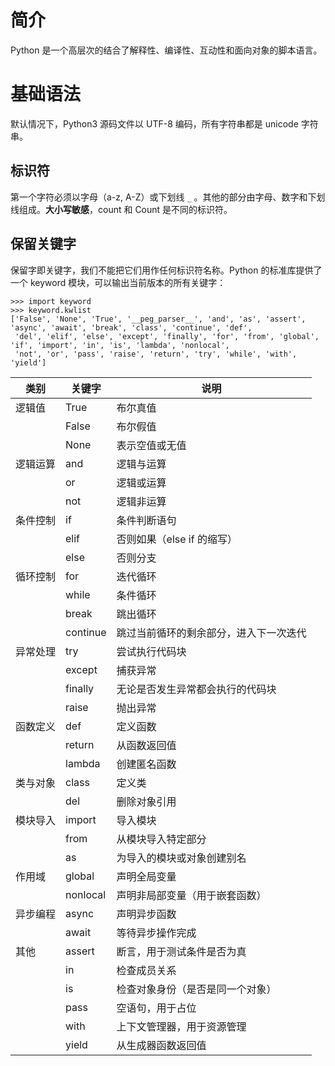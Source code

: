 # 简介
Python 是一个高层次的结合了解释性、编译性、互动性和面向对象的脚本语言。

# 基础语法
默认情况下，Python3 源码文件以 UTF-8 编码，所有字符串都是 unicode 字符串。
## 标识符
第一个字符必须以字母（a-z, A-Z）或下划线 `_` 。其他的部分由字母、数字和下划线组成。**大小写敏感**，count 和 Count 是不同的标识符。

## 保留关键字
保留字即关键字，我们不能把它们用作任何标识符名称。Python 的标准库提供了一个 keyword 模块，可以输出当前版本的所有关键字：
```
>>> import keyword
>>> keyword.kwlist
['False', 'None', 'True', '__peg_parser__', 'and', 'as', 'assert', 'async', 'await', 'break', 'class', 'continue', 'def',
 'del', 'elif', 'else', 'except', 'finally', 'for', 'from', 'global', 'if', 'import', 'in', 'is', 'lambda', 'nonlocal',
 'not', 'or', 'pass', 'raise', 'return', 'try', 'while', 'with', 'yield']
```

| 类别       | 关键字   | 说明                                      |
|------------|----------|-------------------------------------------|
| 逻辑值     | True     | 布尔真值                                  |
|            | False    | 布尔假值                                  |
|            | None     | 表示空值或无值                            |
| 逻辑运算    | and      | 逻辑与运算                                |
|            | or       | 逻辑或运算                                |
|            | not      | 逻辑非运算                                |
| 条件控制    | if       | 条件判断语句                              |
|            | elif     | 否则如果（else if 的缩写）                |
|            | else     | 否则分支                                  |
| 循环控制    | for      | 迭代循环                                  |
|            | while    | 条件循环                                  |
|            | break    | 跳出循环                                  |
|            | continue | 跳过当前循环的剩余部分，进入下一次迭代      |
| 异常处理    | try      | 尝试执行代码块                            |
|            | except   | 捕获异常                                  |
|            | finally  | 无论是否发生异常都会执行的代码块          |
|            | raise    | 抛出异常                                  |
| 函数定义    | def      | 定义函数                                  |
|            | return   | 从函数返回值                              |
|            | lambda   | 创建匿名函数                              |
| 类与对象    | class    | 定义类                                    |
|            | del      | 删除对象引用                              |
| 模块导入    | import   | 导入模块                                  |
|            | from     | 从模块导入特定部分                        |
|            | as       | 为导入的模块或对象创建别名                |
| 作用域      | global   | 声明全局变量                              |
|            | nonlocal | 声明非局部变量（用于嵌套函数）            |
| 异步编程    | async    | 声明异步函数                              |
|            | await    | 等待异步操作完成                          |
| 其他        | assert   | 断言，用于测试条件是否为真                |
|            | in       | 检查成员关系                              |
|            | is       | 检查对象身份（是否是同一个对象）            |
|            | pass     | 空语句，用于占位                          |
|            | with     | 上下文管理器，用于资源管理                  |
|            | yield    | 从生成器函数返回值                         |

